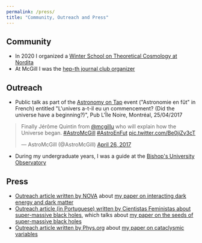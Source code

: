```yaml
---
permalink: /press/
title: "Community, Outreach and Press"
---
```


## Community

- In 2020 I organized a [Winter School on Theoretical Cosmology at Nordita](https://agenda.nordita.org/conferenceDisplay.py?confId=6662)
- At McGill I was the [hep-th journal club organizer](http://www.physics.mcgill.ca/~jquintin/HEPTHwebsite.html)

## Outreach

- Public talk as part of the [Astronomy on Tap](https://msi.mcgill.ca/index.php?page=astro-on-tap) event ("Astronomie en fût" in French) entitled "L'univers a-t-il eu un commencement? (Did the universe have a beginning?)", Pub L'Île Noire, Montréal, 25/04/2017

<blockquote class="twitter-tweet"><p lang="en" dir="ltr">Finally Jérôme Quintin from <a href="https://twitter.com/mcgillu?ref_src=twsrc%5Etfw">@mcgillu</a> who will explain how the Universe began. <a href="https://twitter.com/hashtag/AstroMcGill?src=hash&amp;ref_src=twsrc%5Etfw">#AstroMcGill</a> <a href="https://twitter.com/hashtag/AstroEnFut?src=hash&amp;ref_src=twsrc%5Etfw">#AstroEnFut</a> <a href="https://t.co/Be0jiZv3cT">pic.twitter.com/Be0jiZv3cT</a></p>&mdash; AstroMcGill (@AstroMcGill) <a href="https://twitter.com/AstroMcGill/status/857063726645751809?ref_src=twsrc%5Etfw">April 26, 2017</a></blockquote> <script async src="https://platform.twitter.com/widgets.js" charset="utf-8"></script>

- During my undergraduate years, I was a guide at the [Bishop's University Observatory](https://physics.ubishops.ca/observatory/index.php)

## Press

- [Outreach article written by NOVA](https://www.pbs.org/wgbh/nova/article/interacting-dark-energy/) about [my paper on interacting dark energy and dark matter](https://arxiv.org/abs/1412.2777)
- [Outreach article (in Portuguese) written by Cientistas Feministas about super-massive black holes](https://cientistasfeministas.wordpress.com/2016/09/01/semeando-buracos-negros-supermassivos-a-k-a-os-boladoes/), which talks about [my paper on the seeds of super-massive black holes](https://arxiv.org/abs/1503.02317)
- [Outreach article written by Phys.org](https://phys.org/news/2016-06-evolution-cataclysmic-variables-binaries-accreting.html) about [my paper on cataclysmic variables](https://arxiv.org/abs/1610.03051)
